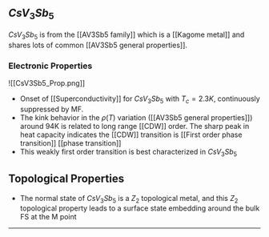 ## $CsV_3Sb_5$

$CsV_3Sb_5$ is from the [[AV3Sb5 family]] which is a [[Kagome metal]] and shares lots of common [[AV3Sb5 general properties]]. 

### Electronic Properties

![[CsV3Sb5_Prop.png]]

- Onset of [[Superconductivity]] for $CsV_3Sb_5$ with $T_c = 2.3K$, continuously suppressed by MF. 
- The kink behavior in the $\rho(T)$ variation ([[AV3Sb5 general properties]]) around 94K is related to long range [[CDW]] order. The sharp peak in heat capacity indicates the [[CDW]] transition is [[First order phase transition]] [[phase transition]]
- This weakly first order transition is best characterized in $CsV_3Sb_5$

## Topological Properties
- The normal state of $CsV_3Sb_5$ is a $Z_2$ topological metal, and this $Z_2$ topological property leads to a surface state embedding around the bulk FS at the M point

---


